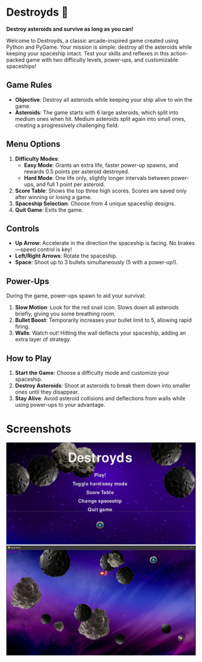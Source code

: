 # Destroyds 🚀 
**Destroy asteroids and survive as long as you can!** 

Welcome to Destroyds, a classic arcade-inspired game created using Python and PyGame. Your mission is simple: destroy all the asteroids while keeping your spaceship intact. Test your skills and reflexes in this action-packed game with two difficulty levels, power-ups, and customizable spaceships!

## Game Rules
- **Objective**: Destroy all asteroids while keeping your ship alive to win the game.
- **Asteroids**: The game starts with 6 large asteroids, which split into medium ones when hit. Medium asteroids split again into small ones, creating a progressively challenging field.

## Menu Options
1. **Difficulty Modes**:
   - **Easy Mode**: Grants an extra life, faster power-up spawns, and rewards 0.5 points per asteroid destroyed.
   - **Hard Mode**: One life only, slightly longer intervals between power-ups, and full 1 point per asteroid.
2. **Score Table**: Shows the top three high scores. Scores are saved only after winning or losing a game.
3. **Spaceship Selection**: Choose from 4 unique spaceship designs.
4. **Quit Game**: Exits the game.

## Controls
- **Up Arrow**: Accelerate in the direction the spaceship is facing. No brakes—speed control is key!
- **Left/Right Arrows**: Rotate the spaceship.
- **Space**: Shoot up to 3 bullets simultaneously (5 with a power-up!).

## Power-Ups
During the game, power-ups spawn to aid your survival:
1. **Slow Motion**: Look for the red snail icon. Slows down all asteroids briefly, giving you some breathing room.
2. **Bullet Boost**: Temporarily increases your bullet limit to 5, allowing rapid firing.
3. **Walls**: Watch out! Hitting the wall deflects your spaceship, adding an extra layer of strategy.

## How to Play
1. **Start the Game**: Choose a difficulty mode and customize your spaceship.
2. **Destroy Asteroids**: Shoot at asteroids to break them down into smaller ones until they disappear.
3. **Stay Alive**: Avoid asteroid collisions and deflections from walls while using power-ups to your advantage.

# Screenshots

![Game menu](Screenshots/Game_menu.png)
![Game play](Screenshots/Gameplay.png)
